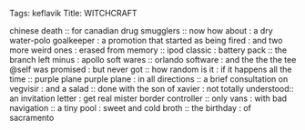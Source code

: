Tags: keflavik 
Title: WITCHCRAFT
  
chinese death :: for canadian drug smugglers :: now how about : a dry water-polo goalkeeper : a promotion that started as being fired : and two more weird ones : erased from memory :: ipod classic : battery pack :: the branch left minus : apollo soft wares :: orlando software : and the the the tee @self was promised : but never got :: how random is it : if it happens all the time :: purple plane purple plane : in all directions :: a brief consultation on vegvisir : and a salad :: done with the son of xavier : not totally understood:: an invitation letter : get real mister border controller :: only vans : with bad navigation :: a tiny pool : sweet and cold broth :: the birthday : of sacramento 